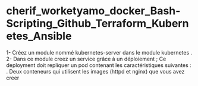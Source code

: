 # cherif_worketyamo_docker_Bash-Scripting_Github_Terraform_Kubernetes_Ansible

1- Créez un module nommé kubernetes-server dans le module kubernetes . 
2- Dans ce module creez  un service grâce à un déploiement  ; Ce deployment doit repliquer un pod contenant les caractéristiques suivantes :   
 . Deux conteneurs qui utilisent les images (httpd et nginx) que vous avez creer
